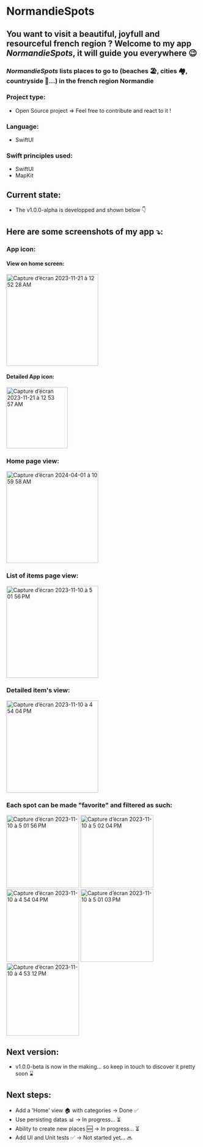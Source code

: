 #  NormandieSpots

## You want to visit a beautiful, joyfull and resourceful french region ? Welcome to my app *NormandieSpots*, it will guide you everywhere 😉

### *NormandieSpots* lists places to go to (beaches 🏖️, cities 🏘️, countryside 🐄...) in the french region Normandie

### Project type:
- Open Source project => Feel free to contribute and react to it !

### Language:
- SwiftUI

### Swift principles used:
- SwiftUI
- MapKit

## Current state:
- The v1.0.0-alpha is developped and shown below 👇

## Here are some screenshots of my app ⤵️:

### App icon:
#### View on home screen:
<img width="240" alt="Capture d’écran 2023-11-21 à 12 52 28 AM" src="https://github.com/doriandevtech/NormandieSpots/assets/61510923/86b50362-bd15-4ebf-9504-70d0983b44ae">

#### Detailed App icon:
<img width="160" alt="Capture d’écran 2023-11-21 à 12 53 57 AM" src="https://github.com/doriandevtech/NormandieSpots/assets/61510923/84cd0f53-1969-4d97-85e3-b3143fbdc701">

### Home page view:
<img width="240" alt="Capture d’écran 2024-04-01 à 10 59 58 AM" src="https://github.com/doriandevtech/NormandieSpots/assets/61510923/8f36d138-2f8f-4fbd-b595-1ce23c01436b">

### List of items page view:
<img width="240" alt="Capture d’écran 2023-11-10 à 5 01 56 PM" src="https://github.com/doriandevtech/NormandieSpots/assets/61510923/b04aecd9-2356-40ad-a6aa-d1a71bfd6ea7">

### Detailed item's view:
<img width="240" alt="Capture d’écran 2023-11-10 à 4 54 04 PM" src="https://github.com/doriandevtech/NormandieSpots/assets/61510923/9990901e-6348-490c-b782-999ad635389a">

### Each spot can be made "favorite" and filtered as such:
<img width="190" alt="Capture d’écran 2023-11-10 à 5 01 56 PM" src="https://github.com/doriandevtech/NormandieSpots/assets/61510923/da77f0fe-ae50-4f5e-8748-41ffdd5f5c7e">
<img width="190" alt="Capture d’écran 2023-11-10 à 5 02 04 PM" src="https://github.com/doriandevtech/NormandieSpots/assets/61510923/91818bbe-bc7d-4a08-b759-5feb29bd4e64">
<img width="190" alt="Capture d’écran 2023-11-10 à 4 54 04 PM" src="https://github.com/doriandevtech/NormandieSpots/assets/61510923/a2e651b7-57be-4c23-ab55-2bacafcc447c">
<img width="190" alt="Capture d’écran 2023-11-10 à 5 01 03 PM" src="https://github.com/doriandevtech/NormandieSpots/assets/61510923/e7a987c0-9ab0-4fca-b556-d0d7dc82ec7f">
<img width="190" alt="Capture d’écran 2023-11-10 à 4 53 12 PM" src="https://github.com/doriandevtech/NormandieSpots/assets/61510923/b117df1f-82ca-49f4-bf5c-07ae5f1f5a1e">


## Next version:
- v1.0.0-beta is now in the making... so keep in touch to discover it pretty soon ⌛️

## Next steps:
- Add a 'Home' view 🏠 with categories -> Done ✅
- Use persisting datas 📊 -> In progress... ⏳
- Ability to create new places 🆕 -> In progress... ⏳
- Add UI and Unit tests ✅ -> Not started yet... 🔜
